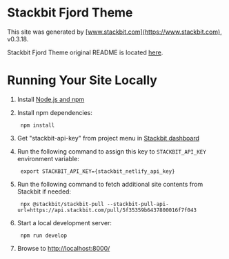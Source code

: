# Stackbit Fjord Theme

This site was generated by [www.stackbit.com](https://www.stackbit.com), v0.3.18.

Stackbit Fjord Theme original README is located [here](./README.theme.md).

# Running Your Site Locally

1. Install [Node.js and npm](https://nodejs.org/en/)

1. Install npm dependencies:

        npm install

1. Get "stackbit-api-key" from project menu in [Stackbit dashboard](https://app.stackbit.com/dashboard)

1. Run the following command to assign this key to `STACKBIT_API_KEY` environment variable:

        export STACKBIT_API_KEY={stackbit_netlify_api_key}

1. Run the following command to fetch additional site contents from Stackbit if needed:

        npx @stackbit/stackbit-pull --stackbit-pull-api-url=https://api.stackbit.com/pull/5f35359b6437800016f7f043

1. Start a local development server:

        npm run develop

1. Browse to [http://localhost:8000/](http://localhost:8000/)
